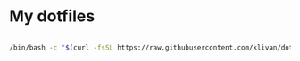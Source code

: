 # My dotfiles

```bash

/bin/bash -c "$(curl -fsSL https://raw.githubusercontent.com/klivan/dotfiles/refs/heads/master/setup.sh)"

```

